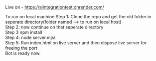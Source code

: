 Live on - https://aiintegrationtest.onrender.com/

To run on local machine
Step 1:
  Clone the repo and get the old folder in seperate directory(folder named --> to run on local host)\
Step 2:
  now continue on that seperate directory\
Step 3 
  npm install\
Step 4:
  node server.mjs\  
Step 5:
  Run index.html on live server and then dispose live server for freeing the port\
Bot is ready now.
